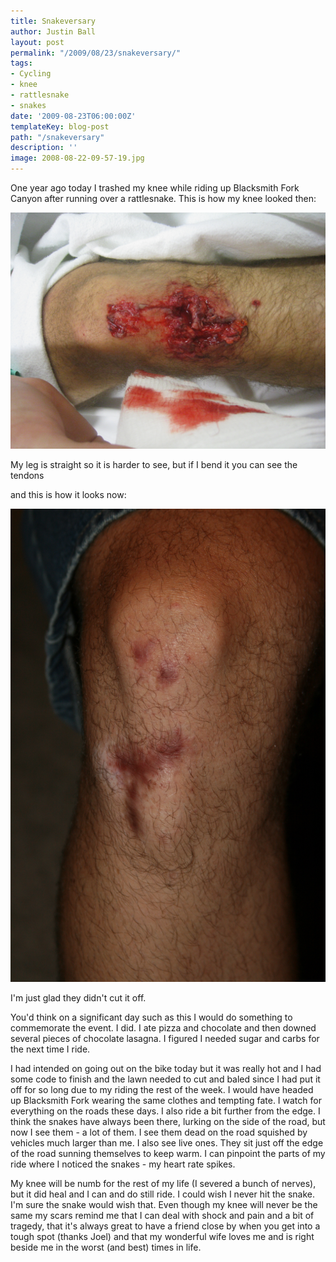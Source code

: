 ```yaml
---
title: Snakeversary
author: Justin Ball
layout: post
permalink: "/2009/08/23/snakeversary/"
tags:
- Cycling
- knee
- rattlesnake
- snakes
date: '2009-08-23T06:00:00Z'
templateKey: blog-post
path: "/snakeversary"
description: ''
image: 2008-08-22-09-57-19.jpg
---
```


One year ago today I trashed my knee while riding up Blacksmith Fork Canyon after running over a rattlesnake. This is how my knee looked then:

<img class="scale-image" src="2008-08-22-09-57-19.jpg" />

My leg is straight so it is harder to see, but if I bend it you can see the tendons

and this is how it looks now:

<img class="scale-image" src="IMG_7209.jpg" />

I'm just glad they didn't cut it off.

You'd think on a significant day such as this I would do something to commemorate the event. I did. I ate pizza and chocolate and then downed several pieces of chocolate lasagna. I figured I needed sugar and carbs for the next time I ride.

I had intended on going out on the bike today but it was really hot and I had some code to finish and the lawn needed to cut and baled since I had put it off for so long due to my riding the rest of the week. I would have headed up Blacksmith Fork wearing the same clothes and tempting fate. I watch for everything on the roads these days. I also ride a bit further from the edge. I think the snakes have always been there, lurking on the side of the road, but now I see them - a lot of them. I see them dead on the road squished by vehicles much larger than me. I also see live ones. They sit just off the edge of the road sunning themselves to keep warm. I can pinpoint the parts of my ride where I noticed the snakes - my heart rate spikes.

My knee will be numb for the rest of my life (I severed a bunch of nerves), but it did heal and I can and do still ride. I could wish I never hit the snake. I'm sure the snake would wish that. Even though my knee will never be the same my scars remind me that I can deal with shock and pain and a bit of tragedy, that it's always great to have a friend close by when you get into a tough spot (thanks Joel) and that my wonderful wife loves me and is right beside me in the worst (and best) times in life.
